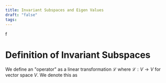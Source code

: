 ```yaml
---
title: Invariant Subspaces and Eigen Values
draft: "false"
tags:
---
```

f
# Definition of Invariant Subspaces 

We define an "operator" as a linear transformation $\mathcal{L}$  where $\mathcal{L} : V \rightarrow V$ for vector space $V$. We denote this as 